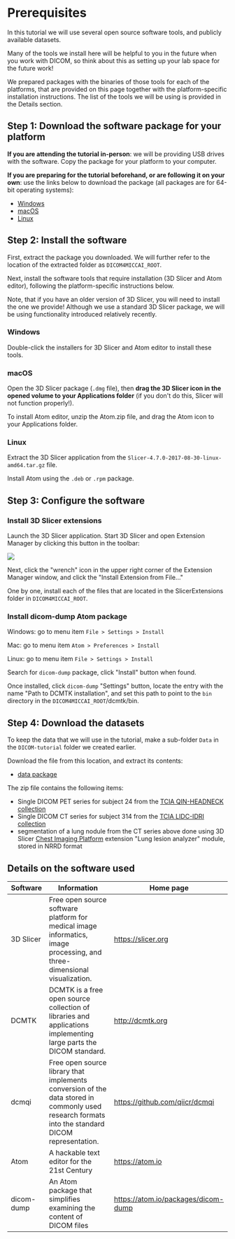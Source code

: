 # Prerequisites

In this tutorial we will use several open source software tools, and publicly available datasets. 

Many of the tools we install here will be helpful to you in the future when you work with DICOM, so think about this as setting up your lab space for the future work!

We prepared packages with the binaries of those tools for each of the platforms, that are provided on this page together with the platform-specific installation instructions. The list of the tools we will be using is provided in the Details section. 

## Step 1: Download the software package for your platform

**If you are attending the tutorial in-person**: we will be providing USB drives with the software. Copy the package for your platform to your computer.

**If you are preparing for the tutorial beforehand, or are following it on your own**: use the links below to download the package (all packages are for 64-bit operating systems):
* [Windows](https://github.com/qiicr/dicom4miccai-handson/releases/download/QIN-HEADNECK_tables/DICOM4MICCAI-Win64.zip)
* [macOS](https://github.com/qiicr/dicom4miccai-handson/releases/download/QIN-HEADNECK_tables/DICOM4MICCAI-macOS.zip)
* [Linux](https://github.com/qiicr/dicom4miccai-handson/releases/download/QIN-HEADNECK_tables/DICOM4MICCAI-Linux.zip)

## Step 2: Install the software

First, extract the package you downloaded. We will further refer to the location of the extracted folder as `DICOM4MICCAI_ROOT`.

Next, install the software tools that require installation (3D Slicer and Atom editor), following the platform-specific instructions below.

Note, that if you have an older version of 3D Slicer, you will need to install the one we provide! Although we use a standard 3D Slicer package, we will be using functionality introduced relatively recently.

### Windows

Double-click the installers for 3D Slicer and Atom editor to install these tools.

### macOS

Open the 3D Slicer package (`.dmg` file), then **drag the 3D Slicer icon in the opened volume to your Applications folder** (if you don't do this, Slicer will not function properly!).

To install Atom editor, unzip the Atom.zip file, and drag the Atom icon to your Applications folder.

### Linux

Extract the 3D Slicer application from the `Slicer-4.7.0-2017-08-30-linux-amd64.tar.gz` file.

Install Atom using the `.deb` or `.rpm` package.

## Step 3: Configure the software

### Install 3D Slicer extensions

Launch the 3D Slicer application. Start 3D Slicer and open Extension Manager by clicking this button in the toolbar:

![](https://qiicr.gitbooks.io/quantitativereporting-guide/docs/screenshots/extension_manager.png)

Next, click the "wrench" icon in the upper right corner of the Extension Manager window, and click the "Install Extension from File..."

One by one, install each of the files that are located in the SlicerExtensions folder in `DICOM4MICCAI_ROOT`.

### Install dicom-dump Atom package

Windows: go to menu item `File > Settings > Install`

Mac: go to menu item `Atom > Preferences > Install`

Linux: go to menu item `File > Settings > Install`

Search for `dicom-dump` package, click "Install" button when found.

Once installed, click `dicom-dump` "Settings" button, locate the entry with the name "Path to DCMTK installation", and set this path to point to the `bin` directory in the `DICOM4MICCAI_ROOT`/dcmtk/bin.

## Step 4: Download the datasets

To keep the data that we will use in the tutorial, make a sub-folder `Data` in the `DICOM-tutorial` folder we created earlier.

Download the file from this location, and extract its contents: 
* [data package](https://github.com/QIICR/dicom4miccai-handson/releases/download/QIN-HEADNECK_tables/DICOM4MICCAI-Data.zip)

The zip file contains the following items:
* Single DICOM PET series for subject 24 from the [TCIA QIN-HEADNECK collection](https://wiki.cancerimagingarchive.net/display/Public/QIN-HEADNECK)
* Single DICOM CT series for subject 314 from the [TCIA LIDC-IDRI collection](https://wiki.cancerimagingarchive.net/display/Public/LIDC-IDRI)
* segmentation of a lung nodule from the CT series above done using 3D Slicer [Chest Imaging Platform](https://chestimagingplatform.org/) extension "Lung lesion analyzer" module, stored in NRRD format

## Details on the software used

Software|Information|Home page
-|-|-
3D Slicer|Free open source software platform for medical image informatics, image processing, and three-dimensional visualization.|https://slicer.org
DCMTK|DCMTK is a free open source collection of libraries and applications implementing large parts the DICOM standard.| http://dcmtk.org
dcmqi|Free open source library that implements conversion of the data stored in commonly used research formats into the standard DICOM representation.|https://github.com/qiicr/dcmqi
Atom|A hackable text editor for the 21st Century|https://atom.io
dicom-dump|An Atom package that simplifies examining the content of DICOM files| https://atom.io/packages/dicom-dump